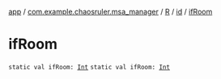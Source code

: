 [app](../../../index.md) / [com.example.chaosruler.msa_manager](../../index.md) / [R](../index.md) / [id](index.md) / [ifRoom](.)

# ifRoom

`static val ifRoom: `[`Int`](https://kotlinlang.org/api/latest/jvm/stdlib/kotlin/-int/index.html)
`static val ifRoom: `[`Int`](https://kotlinlang.org/api/latest/jvm/stdlib/kotlin/-int/index.html)